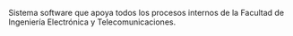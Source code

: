 Sistema software que apoya todos los procesos internos de la Facultad de Ingeniería Electrónica y Telecomunicaciones.
